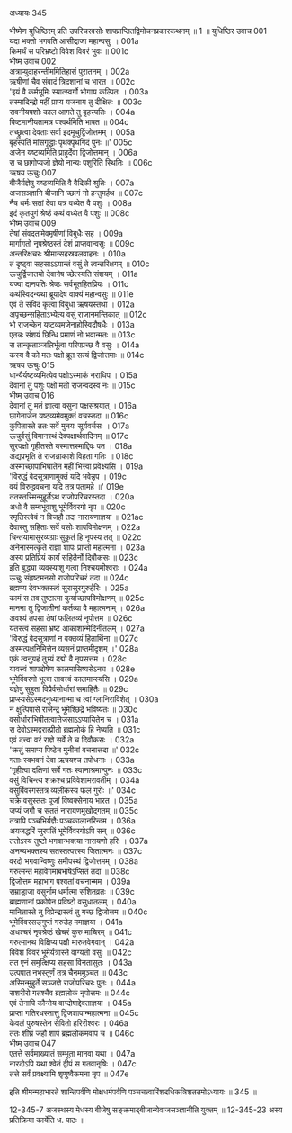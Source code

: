 अध्यायः 345

भीष्मेण युधिष्ठिरम् प्रति उपरिचरवसोः शापप्राप्तितद्विमोचनप्रकारकथनम् ॥ 1 ॥
युधिष्ठिर उवाच 	001  
यदा भक्तो भगवति आसीद्राजा महान्वसुः ।	001a  
किमर्थं स परिभ्रष्टो विवेश विवरं भुवः ॥	001c  
भीष्म उवाच 	002  
अत्राप्युदाहरन्तीममितिहासं पुरातनम् ।	002a  
ऋषीणां चैव संवादं त्रिदशानां च भारत ॥	002c  
\'इयं वै कर्मभूमिः स्यात्स्वर्गो भोगाय कल्पितः ।	003a  
तस्मादिन्द्रो महीं प्राप्य यजनाय तु दीक्षितः ॥	003c  
सवनीयपशोः काल आगते तु बृहस्पतिः ।	004a  
पिष्टमानीयतामत्र पश्वर्थमिति भाषत ॥	004c  
तच्छ्रुत्वा देवताः सर्वा इदमूचुर्द्विजोत्तमम् ।	005a  
बृहस्पतिं मांसगृद्धाः पृथक्पृथगिदं पुनः ॥\'	005c  
अजेन यष्टव्यमिति प्राहुर्देवा द्विजोत्तमान् ।	006a  
स च छागोप्यजो ज्ञेयो नान्यः पशुरिति स्थितिः ॥	006c  
ऋषय ऊचुः 	007  
बीजैर्यज्ञेषु यष्टव्यमिति वै वैदिकी श्रुतिः ।	007a  
अजसञ्ज्ञानि बीजानि च्छागं नो हन्तुमर्हथ ॥	007c  
नैष धर्मः सतां देवा यत्र वध्येत वै पशुः ।	008a  
इदं कृतयुगं श्रेष्ठं कथं वध्येत वै पशुः ॥	008c  
भीष्म उवाच 	009  
तेषां संवदतामेवमृषीणां विबुधैः सह ।	009a  
मार्गागतो नृपश्रेष्ठस्तं देशं प्राप्तवान्वसुः ॥	009c  
अन्तरिक्षचरः श्रीमान्सहस्रबलवाहनः ।	010a  
तं दृष्ट्वा सहसाऽऽयान्तं वसुं ते त्वन्तरिक्षगम् ॥	010c  
ऊचुर्द्विजातयो देवानेष च्छेत्स्यति संशयम् ।	011a  
यज्वा दानपतिः श्रेष्ठः सर्वभूतहितप्रियः ।	011c  
कथंस्विदन्यथा ब्रूयादेष वाक्यं महान्वसुः ॥	011e  
एवं ते संविदं कृत्वा विबुधा ऋषयस्तथा ।	012a  
अपृच्छन्सहिताऽभ्येत्य वसुं राजानमन्तिकात् ॥	012c  
भो राजन्केन यष्टव्यमजेनाहोस्विदौषधैः ।	013a  
एतन्नः संशयं छिन्धि प्रमाणं नो भवान्मतः ॥	013c  
स तान्कृताञ्जलिर्भूत्वा परिपप्रच्छ वै वसुः ।	014a  
कस्य वै को मतः पक्षो ब्रूत सत्यं द्विजोत्तमाः ॥	014c  
ऋषय ऊचुः 	015  
धान्यैर्यष्टव्यमित्येव पक्षोऽस्माकं नराधिप ।	015a  
देवानां तु पशुः पक्षो मतो राजन्वदस्व नः ॥	015c  
भीष्म उवाच 	016  
देवानां तु मतं ज्ञात्वा वसुना पक्षसंश्रयात् ।	016a  
छागेनाजेन यष्टव्यमेवमुक्तं वचस्तदा ॥	016c  
कुपितास्ते ततः सर्वे मुनयः सूर्यवर्चसः ।	017a  
ऊचुर्वसुं विमानस्थं देवपक्षार्थवादिनम् ॥	017c  
सुरपक्षो गृहीतस्ते यस्मात्तस्माद्दिवः पत ।	018a  
अद्यप्रभृति ते राजन्नाकाशे विहता गतिः ॥	018c  
अस्माच्छापाभिघातेन महीं भित्त्वा प्रवेक्ष्यसि ।	019a  
\'विरुद्धं वेदसूत्राणामुक्तं यदि भवेन्नृप ।	019c  
वयं विरुद्धवचना यदि तत्र पतामहे ॥\'	019e  
ततस्तस्मिन्मुहूर्तेऽथ राजोपरिचरस्तदा ।	020a  
अधो वै सम्बभूवाशु भूमेर्विवरगो नृप ॥	020c  
स्मृतिस्त्वेवं न विजहौ तदा नारायणाज्ञया ॥	021ac  
देवास्तु सहिताः सर्वे वसोः शापविमोक्षणम् ।	022a  
चिन्तयामासुरव्यग्राः सुकृतं हि नृपस्य तत् ॥	022c  
अनेनास्मत्कृते राज्ञा शापः प्राप्तो महात्मना ।	023a  
अस्य प्रतिप्रियं कार्यं सहितैर्नो दिवौकसः ॥	023c  
इति बुद्ध्या व्यवस्याशु गत्वा निश्चयमीश्वराः ।	024a  
ऊचुः संहृष्टमनसो राजोपरिचरं तदा ॥	024c  
ब्रह्मण्य देवभक्तस्त्वं सुरासुरगुरुर्हरिः ।	025a  
कामं स तव तुष्टात्मा कुर्याच्छापविमोक्षणम् ॥	025c  
मानना तु द्विजातीनां कर्तव्या वै महात्मनाम् ।	026a  
अवश्यं तपसा तेषां फलितव्यं नृपोत्तम ॥	026c  
यतस्त्वं सहसा भ्रष्ट आकाशान्मेदिनीतलम् ।	027a  
\'विरुद्धं वेदसूत्राणां न वक्तव्यं हितार्थिना ॥	027c  
अस्मत्पक्षनिमित्तेन व्यसनं प्राप्तमीदृशम् ।\'	028a  
एकं त्वनुग्रहं तुभ्यं दद्मो वै नृपसत्तम ।	028c  
यावत्त्वं शापदोषेण कालमासिष्यसेऽनघ ॥	028e  
भूमेर्विवरगो भूत्वा तावत्त्वं कालमाप्स्यसि ।	029a  
यज्ञेषु सुहुतां विप्रैर्वसोर्धारां समाहितैः ॥	029c  
प्राप्स्यसेऽस्मदनुध्यानान्मा च त्वां ग्लानिराविशेत् ।	030a  
न क्षुत्पिपासे राजेन्द्र भूमेश्छिद्रे भविष्यतः ॥	030c  
वसोर्धाराभिपीतत्वात्तेजसाऽऽप्यायितेन च ।	031a  
स देवोऽस्मद्वरात्प्रीतो ब्रह्मलोकं हि नेष्यति ॥	031c  
एवं दत्त्वा वरं राज्ञे सर्वे ते च दिवौकसः ।	032a  
\'क्रतुं समाप्य पिष्टेन मुनीनां वचनात्तदा ॥\'	032c  
गताः स्वभवनं देवा ऋषयश्च तपोधनाः ।	033a  
\'गृहीत्वा दक्षिणां सर्वे गतः स्वानाश्रमान्पुनः ॥	033c  
वसुं विचिन्त्य शक्रश्च प्रविवेशामरावतीम् ।	034a  
वसुर्विवरगस्तत्र व्यलीकस्य फलं गुरोः ॥\'	034c  
चक्रे वसुस्ततः पूजां विष्वक्सेनाय भारत ।	035a  
जप्यं जगौ च सततं नारायणमुखोद्गतम् ॥	035c  
तत्रापि पञ्चभिर्यज्ञैः पञ्चकालानरिन्दम ।	036a  
अयजद्धरिं सुरपतिं भूमेर्विवरगोऽपि सन् ॥	036c  
ततोऽस्य तुष्टो भगवान्भक्त्या नारायणो हरिः ।	037a  
अनन्यभक्तस्य सतस्तत्परस्य जितात्मनः ॥	037c  
वरदो भगवान्विष्णुः समीपस्थं द्विजोत्तमम् ।	038a  
गरुत्मन्तं महावेगमाबभाषेऽप्सितं तदा ॥	038c  
द्विजोत्तम महाभाग पश्यतां वचनान्मम ।	039a  
सम्राड्राजा वसुर्नाम धर्मात्मा संशितव्रतः ॥	039c  
ब्राह्मणानां प्रकोपेन प्रविष्टो वसुधातलम् ।	040a  
मानितास्ते तु विप्रेन्द्रास्त्वं तु गच्छ द्विजोत्तम ॥	040c  
भूमेर्विवरसङ्गुप्तं गरुडेह ममाज्ञया ।	041a  
अधश्चरं नृपश्रेष्ठं खेचरं कुरु माचिरम् ॥	041c  
गरुत्मानथ विक्षिप्य पक्षौ मारुतवेगवान् ।	042a  
विवेश विवरं भूमेर्यत्रास्ते वाग्यतो वसुः ॥	042c  
तत एनं समुत्क्षिप्य सहसा विनतासुतः ।	043a  
उत्पपात नभस्तूर्णं तत्र चैनममुञ्चत ॥	043c  
अस्मिन्मुहुर्ते सञ्जज्ञे राजोपरिचरः पुनः ।	044a  
सशरीरो गतश्चैव ब्रह्मलोकं नृपोत्तमः ॥	044c  
एवं तेनापि कौन्तेय वाग्दोषाद्देवताज्ञया ।	045a  
प्राप्ता गतिरधस्तात्तु द्विजशापान्महात्मना ॥	045c  
केवलं पुरुषस्तेन सेवितो हरिरीश्वरः ।	046a  
ततः शीघ्रं जहौ शापं ब्रह्मलोकमवाप च ॥	046c  
भीष्म उवाच 	047  
एतत्ते सर्वमाख्यातं सम्भूता मानवा यथा ।	047a  
नारदोऽपि यथा श्वेतं द्वीपं स गतवानृषिः ।	047c  
तत्ते सर्वं प्रवक्ष्यामि शृणुष्वैकमना नृप ॥ 	047e  

इति श्रीमन्महाभारते शान्तिपर्वणि मोक्षधर्मपर्वणि पञ्चचत्वारिंशदधिकत्रिशततमोऽध्यायः ॥ 345 ॥

12-345-7 अजस्थस्य मेधस्य बीजेषु सङ्क्रमाद्बीजान्येवाजसञ्ज्ञानीति युक्तम् ॥ 12-345-23 अस्य प्रतिक्रिया कार्येति ध. पाठः ॥
